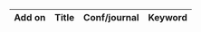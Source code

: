 | Add on | Title                                                 | Conf/journal            | Keyword      |
|--------|-------------|-------------------------|--------------|
